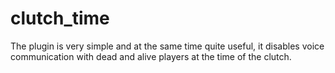 # clutch_time
The plugin is very simple and at the same time quite useful, it disables voice communication with dead and alive players at the time of the clutch.
